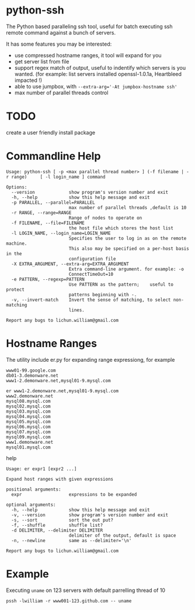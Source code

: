 python-ssh
==========

The Python based paralleling ssh tool, useful for batch executing ssh remote command against a bunch of servers.

It has some features you may be interested:
* use compressed hostname ranges, it tool will expand for you
* get server list from file
* support regex match of output, useful to indentify which servers is you wanted. (for example: list servers installed openssl-1.0.1a, Heartbleed impacted !) 
* able to use jumpbox, with ```--extra-arg='-At jumpbox-hostname ssh'```
* max number of parallel threads control


TODO
==========
create a user friendly install package


Commandline Help
==========

```
Usage: python-ssh [ -p <max parallel thread number> ] (-f filename | -r range)     [ -l login_name ] command

Options:
  --version             show program's version number and exit
  -h, --help            show this help message and exit
  -p PARALLEL, --parallel=PARALLEL
                        max number of parallel threads ,default is 10
  -r RANGE, --range=RANGE
                        Range of nodes to operate on
  -f FILENAME, --file=FILENAME
                        the host file which stores the host list
  -l LOGIN_NAME, --login_name=LOGIN_NAME
                        Specifies the user to log in as on the remote machine.
                        This also may be specified on a per-host basis in the
                        configuration file
  -X EXTRA_ARGUMENT, --extra-arg=EXTRA_ARGUMENT
                        Extra command-line argument. for example: -o
                        ConnectTimeOut=10
  -e PATTERN, --regexp=PATTERN
                        Use PATTERN as the pattern;    useful to protect
                        patterns beginning with -.
  -v, --invert-match    Invert the sense of matching, to select non-matching
                        lines.

Report any bugs to lichun.william@gmail.com
```

Hostname Ranges
============
The utility include er.py for expanding range expressiong, for example
```
www01-99.google.com
db01-3.demonware.net
www1-2.demonware.net,mysql01-9.mysql.com
```

```
er www1-2.demonware.net,mysql01-9.mysql.com
www2.demonware.net
mysql08.mysql.com
mysql02.mysql.com
mysql03.mysql.com
mysql04.mysql.com
mysql05.mysql.com
mysql06.mysql.com
mysql07.mysql.com
mysql09.mysql.com
www1.demonware.net
mysql01.mysql.com
```

help
```
Usage: er expr1 [expr2 ...]

Expand host ranges with given expressions

positional arguments:
  expr                  expressions to be expanded

optional arguments:
  -h, --help            show this help message and exit
  -v, --version         show program's version number and exit
  -s, --sort            sort the out put?
  -f, --shuffle         shuffle list?
  -d DELIMITER, --delimiter DELIMITER
                        delimiter of the output, default is space
  -n, --newline         same as --delimiter='\n'

Report any bugs to lichun.william@gmail.com
```



Example
============
Executing ```uname``` on 123 servers with default parrelling thread of 10

```pssh -lwilliam -r www001-123.github.com -- uname```

```
